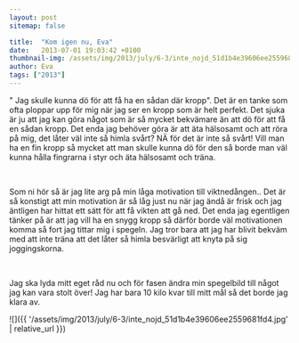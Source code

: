 ```yaml
---
layout: post
sitemap: false

title:  "Kom igen nu, Eva"
date:   2013-07-01 19:03:42 +0100
thumbnail-img: /assets/img/2013/july/6-3/inte_nojd_51d1b4e39606ee2559681fd4.jpg
author: Eva
tags: ["2013"]
---
```


" Jag skulle kunna dö för att få ha en sådan där kropp". Det är en tanke som ofta ploppar upp för mig när jag ser en kropp som är helt perfekt. Det sjuka är ju att jag kan göra något som är så mycket bekvämare än att dö för att få en sådan kropp. Det enda jag behöver göra är att äta hälsosamt och att röra på mig, det låter väl inte så himla svårt? NÄ för det är inte så svårt! Vill man ha en fin kropp så mycket att man skulle kunna dö för den så borde man väl kunna hålla fingrarna i styr och äta hälsosamt och träna. 




 




Som ni hör så är jag lite arg på min låga motivation till viktnedången.. Det är så konstigt att min motivation är så låg just nu när jag ändå är frisk och jag äntligen har hittat ett sätt för att få vikten att gå ned. Det enda jag egentligen tänker på är att jag vill ha en snygg kropp så därför borde väl motivationen komma så fort jag tittar mig i spegeln. Jag tror bara att jag har blivit bekväm med att inte träna att det låter så himla besvärligt att knyta på sig joggingskorna. 




 




Jag ska lyda mitt eget råd nu och för fasen ändra min spegelbild till något jag kan vara stolt över! Jag har bara 10 kilo kvar till mitt mål så det borde jag klara av.

![]({{ '/assets/img/2013/july/6-3/inte_nojd_51d1b4e39606ee2559681fd4.jpg'  | relative_url }})

